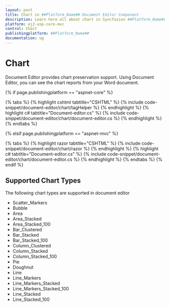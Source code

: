 ```yaml
---
layout: post
title: Chart in ##Platform_Name## Document Editor Component
description: Learn here all about chart in Syncfusion ##Platform_Name## Document Editor component of Syncfusion Essential JS 2 and more.
platform: ej2-asp-core-mvc
control: Chart
publishingplatform: ##Platform_Name##
documentation: ug
---
```



# Chart

Document Editor provides chart preservation support. Using Document Editor, you can see the chart reports from your Word document.

{% if page.publishingplatform == "aspnet-core" %}

{% tabs %}
{% highlight cshtml tabtitle="CSHTML" %}
{% include code-snippet/document-editor/chart/tagHelper %}
{% endhighlight %}
{% highlight c# tabtitle="Document-editor.cs" %}
{% include code-snippet/document-editor/chart/document-editor.cs %}
{% endhighlight %}
{% endtabs %}

{% elsif page.publishingplatform == "aspnet-mvc" %}

{% tabs %}
{% highlight razor tabtitle="CSHTML" %}
{% include code-snippet/document-editor/chart/razor %}
{% endhighlight %}
{% highlight c# tabtitle="Document-editor.cs" %}
{% include code-snippet/document-editor/chart/document-editor.cs %}
{% endhighlight %}
{% endtabs %}
{% endif %}



## Supported Chart Types

The following chart types are supported in document editor
* Scatter_Markers
* Bubble
* Area
* Area_Stacked
* Area_Stacked_100
* Bar_Clustered
* Bar_Stacked
* Bar_Stacked_100
* Column_Clustered
* Column_Stacked
* Column_Stacked_100
* Pie
* Doughnut
* Line
* Line_Markers
* Line_Markers_Stacked
* Line_Markers_Stacked_100
* Line_Stacked
* Line_Stacked_100
